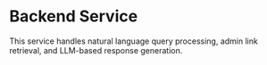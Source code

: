 # Backend Service

This service handles natural language query processing, admin link retrieval, and LLM-based response generation.
